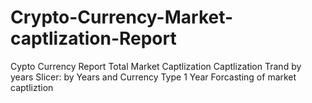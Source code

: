 # Crypto-Currency-Market-captlization-Report
Cypto Currency Report
Total Market Captlization
Captlization Trand by years
Slicer: by Years and Currency Type
1 Year Forcasting of market captliztion
